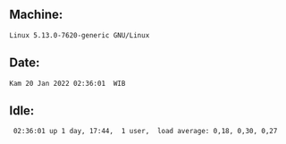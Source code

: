 ## Machine:
```
Linux 5.13.0-7620-generic GNU/Linux
```
## Date:
```
Kam 20 Jan 2022 02:36:01  WIB
```
## Idle:
```
 02:36:01 up 1 day, 17:44,  1 user,  load average: 0,18, 0,30, 0,27
```
